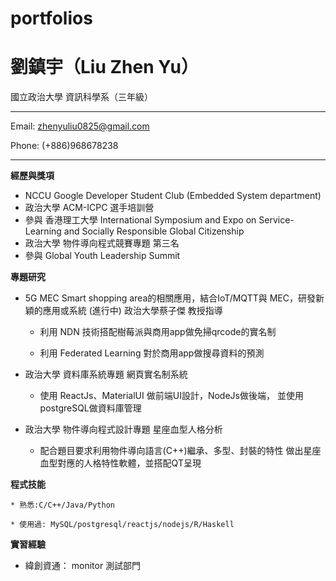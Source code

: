 # portfolios
劉鎮宇（Liu Zhen Yu）
============
國立政治大學 資訊科學系（三年級）
-------------------     ----------------------------
Email: zhenyuliu0825@gmail.com

Phone: (+886)968678238
-------------------     ----------------------------

**經歷與獎項**

* NCCU Google Developer Student Club (Embedded System department)
* 政治大學 ACM-ICPC 選手培訓營
* 參與 香港理工大學 International Symposium and Expo on Service-Learning and Socially Responsible Global Citizenship
* 政治大學 物件導向程式競賽專題 第三名
* 參與 Global Youth Leadership Summit

**專題研究**

* 5G MEC Smart shopping area的相關應用，結合IoT/MQTT與 MEC，研發新穎的應用或系統 (進行中) 政治大學蔡子傑 教授指導

    * 利用 NDN 技術搭配樹莓派與商用app做免掃qrcode的實名制 

    * 利用 Federated Learning 對於商用app做搜尋資料的預測

* 政治大學 資料庫系統專題 網頁實名制系統

    * 使用 ReactJs、MaterialUI 做前端UI設計，NodeJs做後端， 並使用postgreSQL做資料庫管理

* 政治大學 物件導向程式設計專題 星座血型人格分析
    * 配合題目要求利用物件導向語言(C++)繼承、多型、封裝的特性 做出星座血型對應的人格特性軟體，並搭配QT呈現

**程式技能**

    * 熟悉:C/C++/Java/Python 

    * 使用過: MySQL/postgresql/reactjs/nodejs/R/Haskell
    
**實習經驗**
* 緯創資通： monitor 測試部門




